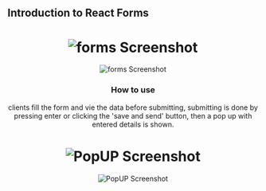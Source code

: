 ## Introduction to React Forms
<center>

<img url="src/Screenshot.png" align="center" alt="forms Screenshot"></img>
=======
<img url="https://github.com/Jessemwangi/formstask/blob/master/Screenshot.png" align="center" alt="forms Screenshot"></img>


### How to use
<p>clients fill the form and vie the data before submitting, 
submitting is done by pressing enter or clicking the 'save and send' button,
then a pop up with entered details is shown.


<img url="src/popScreenshot.png" align="center" alt="PopUP Screenshot"></img>
=======
<img url="https://github.com/Jessemwangi/formstask/blob/master/src/popScreenshot.png" align="center" alt="PopUP Screenshot"></img>

</center>

